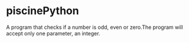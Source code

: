 # piscinePython
A program that checks if a number is odd, even or zero.The program will accept only one parameter, an integer.
